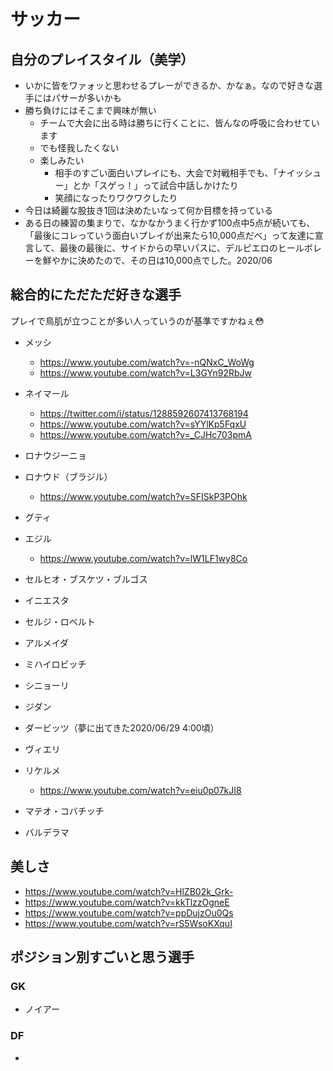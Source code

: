
# サッカー


## 自分のプレイスタイル（美学）

- いかに皆をワァォッと思わせるプレーができるか、かなぁ。なので好きな選手にはパサーが多いかも
- 勝ち負けにはそこまで興味が無い
  - チームで大会に出る時は勝ちに行くことに、皆んなの呼吸に合わせています
  - でも怪我したくない
  - 楽しみたい
    - 相手のすごい面白いプレイにも、大会で対戦相手でも、「ナイッシュー」とか「スゲっ！」って試合中話しかけたり
    - 笑顔になったりワクワクしたり
- 今日は綺麗な股抜き1回は決めたいなって何か目標を持っている
- ある日の練習の集まりで、なかなかうまく行かず100点中5点が続いても、「最後にコレっていう面白いプレイが出来たら10,000点だべ」って友達に宣言して、最後の最後に、サイドからの早いパスに、デルピエロのヒールボレーを鮮やかに決めたので、その日は10,000点でした。2020/06

## 総合的にただただ好きな選手

プレイで鳥肌が立つことが多い人っていうのが基準ですかねぇ😳

- メッシ
  -  https://www.youtube.com/watch?v=-nQNxC_WoWg
  -  https://www.youtube.com/watch?v=L3GYn92RbJw

- ネイマール
  - https://twitter.com/i/status/1288592607413768194
  - https://www.youtube.com/watch?v=sYYlKp5FqxU
  - https://www.youtube.com/watch?v=_CJHc703pmA

- ロナウジーニョ
- ロナウド（ブラジル）
  - https://www.youtube.com/watch?v=SFISkP3POhk

- グティ  
- エジル  
  - https://www.youtube.com/watch?v=lW1LF1wy8Co  
- セルヒオ・ブスケツ・ブルゴス  
- イニエスタ  
- セルジ・ロベルト  

- アルメイダ  
- ミハイロビッチ  
- シニョーリ  
- ジダン  
- ダービッツ（夢に出てきた2020/06/29 4:00頃）
- ヴィエリ  
- リケルメ  
  - https://www.youtube.com/watch?v=eiu0p07kJI8
- マテオ・コバチッチ
- バルデラマ


## 美しさ

- https://www.youtube.com/watch?v=HlZB02k_Grk-
- https://www.youtube.com/watch?v=kkTlzzOgneE
- https://www.youtube.com/watch?v=ppDujzOu0Qs
- https://www.youtube.com/watch?v=rS5WsoKXquI


## ポジション別すごいと思う選手


### GK

- ノイアー


### DF

- 






